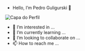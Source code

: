 - Hello, I’m Pedro Guligurski 👋
  
![Capa do Perfil](https://img.freepik.com/fotos-premium/um-macaco-preto-com-um-grande-sorriso-no-rosto_902338-24205.jpg?w=826)

- 👀 I’m interested in ...
- 🌱 I’m currently learning ...
- 💞️ I’m looking to collaborate on ...
- 📫 How to reach me ...

<!---
pedroguligurski/pedroguligurski is a ✨ special ✨ repository because its `README.md` (this file) appears on your GitHub profile.
You can click the Preview link to take a look at your changes.
--->
